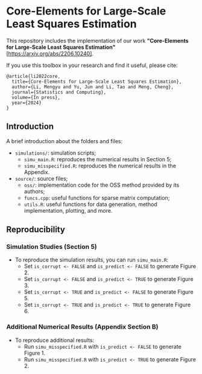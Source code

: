 # Core-Elements for Large-Scale Least Squares Estimation
This repository includes the implementation of our work **"Core-Elements for Large-Scale Least Squares Estimation"** [https://arxiv.org/abs/2206.10240].


If you use this toolbox in your research and find it useful, please cite:
```
@article{li2022core,
  title={Core-Elements for Large-Scale Least Squares Estimation},
  author={Li, Mengyu and Yu, Jun and Li, Tao and Meng, Cheng},
  journal={Statistics and Computing},
  volume={In press},
  year={2024}
}
```


## Introduction
A brief introduction about the folders and files:

* `simulations/`: simulation scripts;
  - `simu_main.R`: reproduces the numerical results in Section 5;
  - `simu_misspecified.R`: reproduces the numerical results in the Appendix.
* `source/`: source files;
  - `oss/`: implementation code for the OSS method provided by its authors;
  - `funcs.cpp`: useful functions for sparse matrix computation;
  - `utils.R`: useful functions for data generation, method implementation, plotting, and more.


## Reproducibility

### Simulation Studies (Section 5)
* To reproduce the simulation results, you can run `simu_main.R`:
  - Set `is_corrupt <- FALSE` and `is_predict <- FALSE` to generate Figure 2.
  - Set `is_corrupt <- FALSE` and `is_predict <- TRUE` to generate Figure 3.
  - Set `is_corrupt <- TRUE` and `is_predict <- FALSE` to generate Figure 5.
  - Set `is_corrupt <- TRUE` and `is_predict <- TRUE` to generate Figure 6.


### Additional Numerical Results (Appendix Section B)
* To reproduce additional results:
  - Run `simu_misspecified.R` with `is_predict <- FALSE` to generate Figure 1.
  - Run `simu_misspecified.R` with `is_predict <- TRUE` to generate Figure 2.
